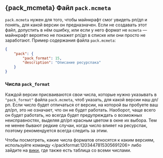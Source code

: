 ## {pack_mcmeta} Файл `pack.mcmeta`
`pack.mcmeta` нужен для того, чтобы майнкрафт смог увидеть рп/дп и понять, для какой версии он предназначен. Если не создавать этот файл, допустить в нём ошибку, или если у него формат не `mcmeta` — майнкрафт вероятно не покажет рп/дп в списке или они просто не заработают. Пример содержания файла `pack.mcmeta`:
```json
{
    "pack": {
        "pack_format": 15,
        "description": "Описание ресурспака"
    }
}
```
### Числа `pack_format`
Каждой версии присваиваются свои числа, которые нужно указывать в `"pack_format"` файла `pack.mcmeta`, чтоб указать, для какой версии наш дп/рп. Если число будет отличаться от версии, на которой вы пробуете ваш дп/рп, это не означает, что он не будет работать. Наоборот, чаще всего он будет работать, но всегда будет предупреждать о возможных неисправностях, выделяя дп/рп красным цветом в окне их выбора. Тем не менее бывают редкие случаи, когда число влияет на ресурспак, поэтому рекомендуется всегда следить за этим.

Чтобы посмотреть, какие числа форматов относятся к каким версиям, используйте команду </packformat:1203447815305691206> либо зайдите на [вики](https://minecraft.wiki/w/Pack_format), где также есть таблица со всеми числами.
